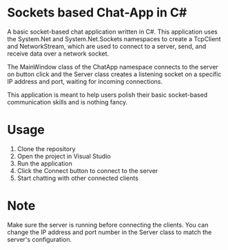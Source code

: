 # Sockets based Chat-App in C#
A basic socket-based chat application written in C#. This application uses the System.Net and System.Net.Sockets namespaces to create a TcpClient and NetworkStream, which are used to connect to a server, send, and receive data over a network socket.

The MainWindow class of the ChatApp namespace connects to the server on button click and the Server class creates a listening socket on a specific IP address and port, waiting for incoming connections.

This application is meant to help users polish their basic socket-based communication skills and is nothing fancy.

# Usage
1. Clone the repository
2. Open the project in Visual Studio
3. Run the application
4. Click the Connect button to connect to the server
5. Start chatting with other connected clients
# Note
Make sure the server is running before connecting the clients.
You can change the IP address and port number in the Server class to match the server's configuration.
